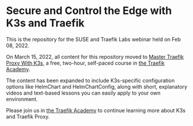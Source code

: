 # Secure and Control the Edge with K3s and Traefik

This is the repository for the SUSE and Traefik Labs webinar held on Feb 08, 2022.

On March 15, 2022, all content for this repository moved to [Master Traefik Proxy With K3s](https://academy.traefik.io/courses/master-traefik-proxy-with-k3s), a free, two-hour, self-paced course in [the Traefik Academy](https://academy.traefik.io).

The content has been expanded to include K3s-specific configuration options like HelmChart and HelmChartConfig, along with short, explanatory videos and text-based lessons you can easily apply to your own environment.

Please join us in [the Traefik Academy](https://academy.traefik.io) to continue learning more about K3s and Traefik Proxy.
